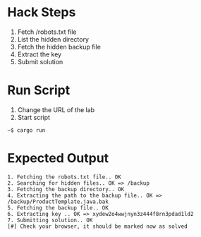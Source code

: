 # Hack Steps

1. Fetch /robots.txt file
2. List the hidden directory
3. Fetch the hidden backup file
4. Extract the key
5. Submit solution

# Run Script

1. Change the URL of the lab
2. Start script

```
~$ cargo run
```

# Expected Output

```
1. Fetching the robots.txt file.. OK
2. Searching for hidden files.. OK => /backup
3. Fetching the backup directory.. OK
4. Extracting the path to the backup file.. OK => /backup/ProductTemplate.java.bak
5. Fetching the backup file.. OK
6. Extracting key .. OK => xydew2o4wwjnyn3z444f8rn3pdad1ld2
7. Submitting solution.. OK
[#] Check your browser, it should be marked now as solved
```
